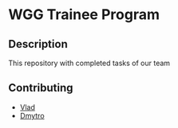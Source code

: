 # WGG Trainee Program


## Description
This repository with completed tasks of our team


## Contributing
- [Vlad](https://github.com/aunth)
- [Dmytro](https://github.com/DmytroBiletskyi)


